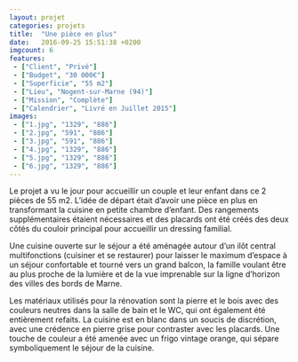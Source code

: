 ```yaml
---
layout: projet
categories: projets
title:  "Une pièce en plus"
date:   2016-09-25 15:51:38 +0200
imgcount: 6
features:
 - ["Client", "Privé"]
 - ["Budget", "30 000€"]
 - ["Superficie", "55 m2"]
 - ["Lieu", "Nogent-sur-Marne (94)"]
 - ["Mission", "Complète"]
 - ["Calendrier", "Livré en Juillet 2015"]
images:
 - ["1.jpg", "1329", "886"]
 - ["2.jpg", "591", "886"]
 - ["3.jpg", "591", "886"]
 - ["4.jpg", "1329", "886"]
 - ["5.jpg", "1329", "886"]
 - ["6.jpg", "1329", "886"]
---
```


Le projet a vu le jour pour accueillir un couple et leur enfant dans ce 2 pièces de 55 m2. L’idée de départ était d’avoir une pièce en plus en transformant la cuisine en petite chambre d’enfant. Des rangements supplémentaires étaient nécessaires et des placards ont été créés des deux côtés du couloir principal pour accueillir un dressing familial.

Une cuisine ouverte sur le séjour a été aménagée autour d’un ilôt central multifonctions (cuisiner et se restaurer) pour laisser le maximum d’espace à un séjour confortable et tourné vers un grand balcon, la famille voulant être au plus proche de la lumière et de la vue imprenable sur la ligne d’horizon des villes des bords de Marne.

Les matériaux utilisés pour la rénovation sont la pierre et le bois avec des couleurs neutres dans la salle de bain et le WC, qui ont également été entièrement refaits. La cuisine est en blanc dans un soucis de discrétion, avec une crédence en pierre grise pour contraster avec les placards. Une touche de couleur a été amenée avec un frigo vintage orange, qui sépare symboliquement le séjour de la cuisine.
